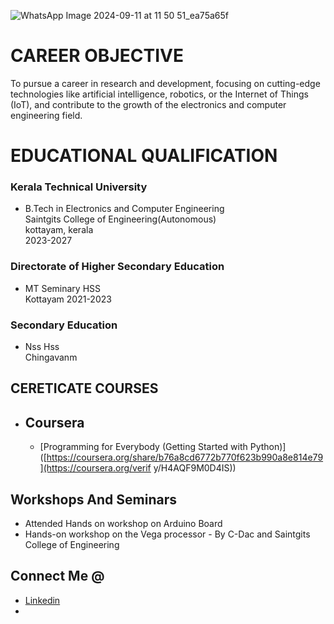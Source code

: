 ![WhatsApp Image 2024-09-11 at 11 50 51_ea75a65f](https://github.com/user-attachments/assets/4302006c-8f3e-4a18-88a5-ca62b905deb7)
# CAREER OBJECTIVE
 To pursue a career in research and development, focusing on cutting-edge technologies
like artificial intelligence, robotics, or the Internet of Things (IoT), and contribute to the
growth of the electronics and computer engineering field.

# EDUCATIONAL QUALIFICATION
### Kerala Technical University  
   * B.Tech in Electronics and Computer Engineering  
    Saintgits College of Engineering(Autonomous)  
    kottayam, kerala   
    2023-2027

  
### Directorate of Higher Secondary Education
   * MT Seminary HSS  
      Kottayam
      2021-2023

###  Secondary  Education  
  * Nss Hss   
    Chingavanm

## CERETICATE COURSES
* ## Coursera
   * [Programming for Everybody (Getting Started with Python)]([https://coursera.org/share/b76a8cd6772b770f623b990a8e814e79](https://coursera.org/verif y/H4AQF9M0D4IS))
    
## Workshops And Seminars
*  Attended Hands on workshop on Arduino Board
*  Hands-on workshop on the Vega processor - By C-Dac and Saintgits College of Engineering
 ## Connect Me @
*  [Linkedin](abhijith-santhosh-b0547331b)
*  
 
